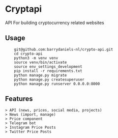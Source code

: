 # Cryptapi
 API For building cryptocurrency related websites

## Usage
```
    git@github.com:barrydaniels-nl/crypto-api.git
    cd crypto-api
    python3 -m venv venv
    source venv/bin/activate
    source env_settings_development
    pip install -r requirements.txt
    python manage.py migrate
    python manage.py createsuperuser
    python manage.py runserver 0.0.0.0:8000
```

## Features
```
> API (news, prices, social media, projects)
> News (import, manage)
> Price component
> Telegram bot
> Instagram Price Posts
> Twitter Price Posts
```